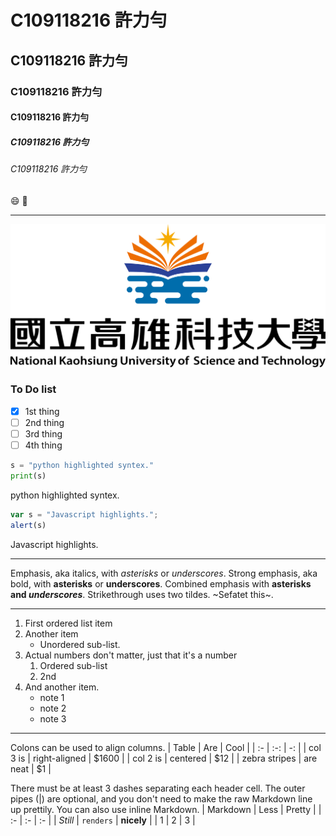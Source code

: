 # C109118216 許力勻
## C109118216 許力勻
### C109118216 許力勻
#### C109118216 許力勻
##### C109118216 許力勻
###### C109118216 許力勻

:smile: 🚴 

---

![NKUST](logo.png "NKUST")

### To Do list
- [x] 1st thing
- [ ] 2nd thing
- [ ] 3rd thing
- [ ] 4th thing

```python
s = "python highlighted syntex."
print(s)
```
python highlighted syntex.

```js
var s = "Javascript highlights.";
alert(s)
```
Javascript highlights.

---

Emphasis, aka italics, with *asterisks* or *underscores*.
Strong emphasis, aka bold, with __asterisks__ or __underscores__.
Combined emphasis with **asterisks and *underscores***.
Strikethrough uses two tildes. ~Sefatet this~.

---

1. First ordered list item
2. Another item
    * Unordered sub-list.
3. Actual numbers don't matter, just that it's a number
    1. Ordered sub-list
    2. 2nd
4. And another item.
    * note 1
    * note 2
    * note 3

---
Colons can be used to align columns.
| Table | Are | Cool |
| :- | :-: | -: |
| col 3 is | right-aligned | $1600 |
| col 2 is | centered | $12 |
| zebra stripes | are neat | $1 |

There must be at least 3 dashes separating each header cell.
The outer pipes (|) are optional, and you don't need to make the raw Markdown line up prettily. You can also use inline Markdown.
| Markdown | Less | Pretty |
| :- | :- | :- |
| *Still* | `renders` | **nicely** |
| 1 | 2 | 3 |